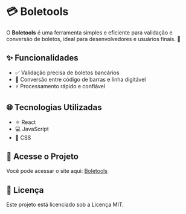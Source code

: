 # 💳 Boletools

O **Boletools** é uma ferramenta simples e eficiente para validação e conversão de boletos, ideal para desenvolvedores e usuários finais. 🚀

## ✨ Funcionalidades
- ✅ Validação precisa de boletos bancários
- 🔄 Conversão entre código de barras e linha digitável
- ⚡ Processamento rápido e confiável

## 🌐 Tecnologias Utilizadas
- ⚛️ React
- 💻 JavaScript
- 🎨 CSS

## 🌟 Acesse o Projeto
Você pode acessar o site aqui: [Boletools](https://boletools.net.br)

## 📜 Licença
Este projeto está licenciado sob a Licença MIT.
